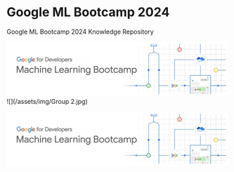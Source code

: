 # Google ML Bootcamp 2024
Google ML Bootcamp 2024 Knowledge Repository


![google bootcamp 2024](https://github.com/hoon0303/Google_ML_Bootcamp_2024/blob/main/assets/img/Group%202.jpg)
![](/assets/img/Group 2.jpg)

<div align=center>

![](/assets/img/Group.jpg)

</div>
